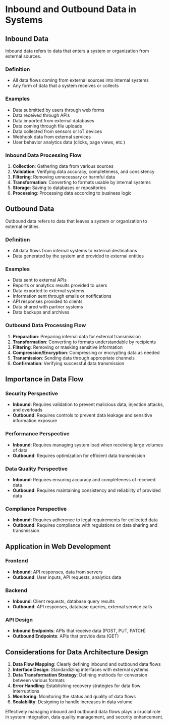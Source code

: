 # Inbound and Outbound Data in Systems

## Inbound Data

Inbound data refers to data that enters a system or organization from external sources.

### Definition
- All data flows coming from external sources into internal systems
- Any form of data that a system receives or collects

### Examples
- Data submitted by users through web forms
- Data received through APIs
- Data imported from external databases
- Data coming through file uploads
- Data collected from sensors or IoT devices
- Webhook data from external services
- User behavior analytics data (clicks, page views, etc.)

### Inbound Data Processing Flow
1. **Collection**: Gathering data from various sources
2. **Validation**: Verifying data accuracy, completeness, and consistency
3. **Filtering**: Removing unnecessary or harmful data
4. **Transformation**: Converting to formats usable by internal systems
5. **Storage**: Saving to databases or repositories
6. **Processing**: Processing data according to business logic

## Outbound Data

Outbound data refers to data that leaves a system or organization to external entities.

### Definition
- All data flows from internal systems to external destinations
- Data generated by the system and provided to external entities

### Examples
- Data sent to external APIs
- Reports or analytics results provided to users
- Data exported to external systems
- Information sent through emails or notifications
- API responses provided to clients
- Data shared with partner systems
- Data backups and archives

### Outbound Data Processing Flow
1. **Preparation**: Preparing internal data for external transmission
2. **Transformation**: Converting to formats understandable by recipients
3. **Filtering**: Removing or masking sensitive information
4. **Compression/Encryption**: Compressing or encrypting data as needed
5. **Transmission**: Sending data through appropriate channels
6. **Confirmation**: Verifying successful data transmission

## Importance in Data Flow

### Security Perspective
- **Inbound**: Requires validation to prevent malicious data, injection attacks, and overloads
- **Outbound**: Requires controls to prevent data leakage and sensitive information exposure

### Performance Perspective
- **Inbound**: Requires managing system load when receiving large volumes of data
- **Outbound**: Requires optimization for efficient data transmission

### Data Quality Perspective
- **Inbound**: Requires ensuring accuracy and completeness of received data
- **Outbound**: Requires maintaining consistency and reliability of provided data

### Compliance Perspective
- **Inbound**: Requires adherence to legal requirements for collected data
- **Outbound**: Requires compliance with regulations on data sharing and transmission

## Application in Web Development

### Frontend
- **Inbound**: API responses, data from servers
- **Outbound**: User inputs, API requests, analytics data

### Backend
- **Inbound**: Client requests, database query results
- **Outbound**: API responses, database queries, external service calls

### API Design
- **Inbound Endpoints**: APIs that receive data (POST, PUT, PATCH)
- **Outbound Endpoints**: APIs that provide data (GET)

## Considerations for Data Architecture Design

1. **Data Flow Mapping**: Clearly defining inbound and outbound data flows
2. **Interface Design**: Standardizing interfaces with external systems
3. **Data Transformation Strategy**: Defining methods for conversion between various formats
4. **Error Handling**: Establishing recovery strategies for data flow interruptions
5. **Monitoring**: Monitoring the status and quality of data flows
6. **Scalability**: Designing to handle increases in data volume

Effectively managing inbound and outbound data flows plays a crucial role in system integration, data quality management, and security enhancement.
